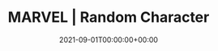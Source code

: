 ---
title: MARVEL | Random Character
date: 2021-09-01T00:00:00+00:00
stack: [ react, javascript, html, tailwindcss ]
video_name: marvel_react.mp4
description: A simple React application that queries the MARVEL Comics API to return a random character upon every refresh. I was interested in learning about API’s, so I went hunting for one I would find interesting. This one tapped into my “slight” MARVEL obsession and here we are. The application queries the number of characters currently in the API, picks one at random, ensures that there are at least 5 comic books associated with the character and then returns the character along with their 5 most recently published comic books, and a smattering of associated information. 
github: https://github.com/TobiBrady/marvel_api_react_public
website_link: https://random-marvel-character.netlify.app/
website_text: Take a look at it here!
---